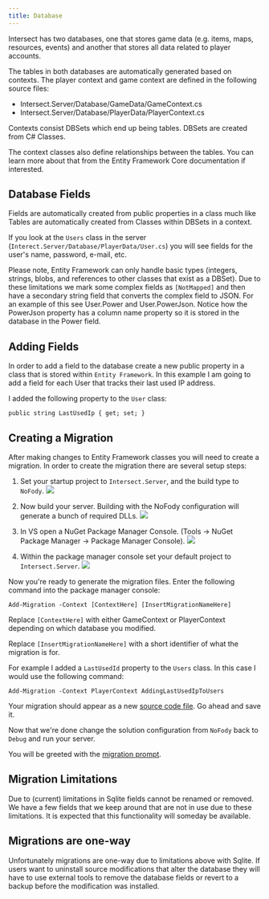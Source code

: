 ```yaml
---
title: Database
---
```



Intersect has two databases, one that stores game data (e.g. items, maps, resources, events) and another that stores all data related to player accounts.

The tables in both databases are automatically generated based on contexts. The player context and game context are defined in the following source files:
 - Intersect.Server/Database/GameData/GameContext.cs
 - Intersect.Server/Database/PlayerData/PlayerContext.cs

Contexts consist DBSets which end up being tables. DBSets are created from C# Classes.

The context classes also define relationships between the tables. You can learn more about that from the Entity Framework Core documentation if interested.


## Database Fields

Fields are automatically created from public properties in a class much like Tables are automatically created from Classes within DBSets in a context.

If you look at the `Users` class in the server (`Interect.Server/Database/PlayerData/User.cs`) you will see fields for the user's name, password, e-mail, etc.

Please note, Entity Framework can only handle basic types (integers, strings, blobs, and references to other classes that exist as a DBSet). Due to these limitations we mark some complex fields as `[NotMapped]` and then have a secondary string field that converts the complex field to JSON. For an example of this see User.Power and User.PowerJson. Notice how the PowerJson property has a column name property so it is stored in the database in the Power field.


## Adding Fields

In order to add a field to the database create a new public property in a class that is stored within `Entity Framework`. In this example I am going to add a field for each User that tracks their last used IP address.

I added the following property to the `User` class:
```
public string LastUsedIp { get; set; }
```

## Creating a Migration

After making changes to Entity Framework classes you will need to create a migration. In order to create the migration there are several setup steps:

1. Set your startup project to `Intersect.Server`, and the build type to `NoFody`.
  ![](https://www.ascensiongamedev.com/resources/filehost/13a8de43d24b7595cacb37c5c99c65f1.png)


2. Now build your server. Building with the NoFody configuration will generate a bunch of required DLLs.
  ![](https://www.ascensiongamedev.com/resources/filehost/73271e21395e697efb06cf7d28f0f14d.png)


3. In VS open a NuGet Package Manager Console. (Tools -> NuGet Package Manager -> Package Manager Console).
  ![](https://www.ascensiongamedev.com/resources/filehost/c51298fbaf5e35a654b43c915ab5375f.png)


4. Within the package manager console set your default project to `Intersect.Server`.
  ![](https://www.ascensiongamedev.com/resources/filehost/2eea276e85b6258c5b844f392acdfd15.png)

Now you're ready to generate the migration files. Enter the following command into the package manager console:
```
Add-Migration -Context [ContextHere] [InsertMigrationNameHere]
```

Replace `[ContextHere]` with either GameContext or PlayerContext depending on which database you modified.

Replace `[InsertMigrationNameHere]` with a short identifier of what the migration is for.

For example I added a `LastUsedId` property to the `Users` class. In this case I would use the following command:
```
Add-Migration -Context PlayerContext AddingLastUsedIpToUsers
```

Your migration should appear as a new [source code file](https://www.ascensiongamedev.com/resources/filehost/500983d59ef1b372947c3c2e9ff5aa47.png). Go ahead and save it.

Now that we're done change the solution configuration from `NoFody` back to `Debug` and run your server.

You will be greeted with the [migration prompt](https://www.ascensiongamedev.com/resources/filehost/a0eca1c08ed9ad5b5324ef4502cded49.png).


## Migration Limitations

Due to (current) limitations in Sqlite fields cannot be renamed or removed. We have a few fields that we keep around that are not in use due to these limitations. It is expected that this functionality will someday be available.


## Migrations are one-way

Unfortunately migrations are one-way due to limitations above with Sqlite. If users want to uninstall source modifications that alter the database they will have to use external tools to remove the database fields or revert to a backup before the modification was installed.





